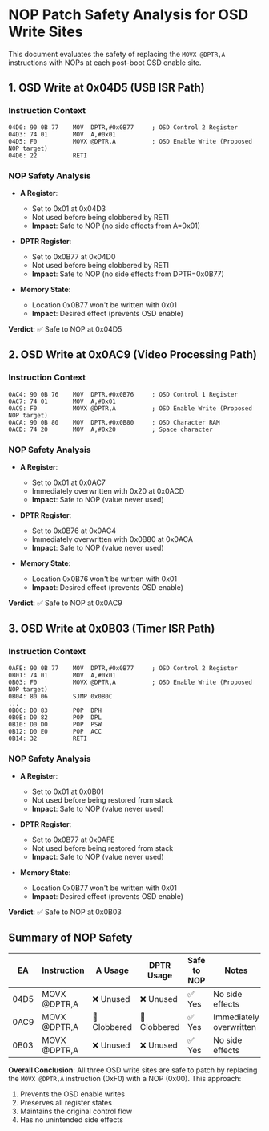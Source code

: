 # NOP Patch Safety Analysis for OSD Write Sites

This document evaluates the safety of replacing the `MOVX @DPTR,A` instructions with NOPs at each post-boot OSD enable site.

## 1. OSD Write at 0x04D5 (USB ISR Path)

### Instruction Context
```assembly
04D0: 90 0B 77    MOV  DPTR,#0x0B77     ; OSD Control 2 Register
04D3: 74 01       MOV  A,#0x01
04D5: F0          MOVX @DPTR,A          ; OSD Enable Write (Proposed NOP target)
04D6: 22          RETI
```

### NOP Safety Analysis
- **A Register**: 
  - Set to 0x01 at 0x04D3
  - Not used before being clobbered by RETI
  - **Impact**: Safe to NOP (no side effects from A=0x01)

- **DPTR Register**:
  - Set to 0x0B77 at 0x04D0
  - Not used before being clobbered by RETI
  - **Impact**: Safe to NOP (no side effects from DPTR=0x0B77)

- **Memory State**:
  - Location 0x0B77 won't be written with 0x01
  - **Impact**: Desired effect (prevents OSD enable)

**Verdict**: ✅ Safe to NOP at 0x04D5

## 2. OSD Write at 0x0AC9 (Video Processing Path)

### Instruction Context
```assembly
0AC4: 90 0B 76    MOV  DPTR,#0x0B76     ; OSD Control 1 Register
0AC7: 74 01       MOV  A,#0x01
0AC9: F0          MOVX @DPTR,A          ; OSD Enable Write (Proposed NOP target)
0ACA: 90 0B 80    MOV  DPTR,#0x0B80     ; OSD Character RAM
0ACD: 74 20       MOV  A,#0x20          ; Space character
```

### NOP Safety Analysis
- **A Register**:
  - Set to 0x01 at 0x0AC7
  - Immediately overwritten with 0x20 at 0x0ACD
  - **Impact**: Safe to NOP (value never used)

- **DPTR Register**:
  - Set to 0x0B76 at 0x0AC4
  - Immediately overwritten with 0x0B80 at 0x0ACA
  - **Impact**: Safe to NOP (value never used)

- **Memory State**:
  - Location 0x0B76 won't be written with 0x01
  - **Impact**: Desired effect (prevents OSD enable)

**Verdict**: ✅ Safe to NOP at 0x0AC9

## 3. OSD Write at 0x0B03 (Timer ISR Path)

### Instruction Context
```assembly
0AFE: 90 0B 77    MOV  DPTR,#0x0B77     ; OSD Control 2 Register
0B01: 74 01       MOV  A,#0x01
0B03: F0          MOVX @DPTR,A          ; OSD Enable Write (Proposed NOP target)
0B04: 80 06       SJMP 0x0B0C
...
0B0C: D0 83       POP  DPH
0B0E: D0 82       POP  DPL
0B10: D0 D0       POP  PSW
0B12: D0 E0       POP  ACC
0B14: 32          RETI
```

### NOP Safety Analysis
- **A Register**:
  - Set to 0x01 at 0x0B01
  - Not used before being restored from stack
  - **Impact**: Safe to NOP (value never used)

- **DPTR Register**:
  - Set to 0x0B77 at 0x0AFE
  - Not used before being restored from stack
  - **Impact**: Safe to NOP (value never used)

- **Memory State**:
  - Location 0x0B77 won't be written with 0x01
  - **Impact**: Desired effect (prevents OSD enable)

**Verdict**: ✅ Safe to NOP at 0x0B03

## Summary of NOP Safety

| EA  | Instruction | A Usage | DPTR Usage | Safe to NOP | Notes |
|-----|-------------|---------|------------|-------------|-------|
|04D5 | MOVX @DPTR,A| ❌ Unused | ❌ Unused | ✅ Yes | No side effects |
|0AC9 | MOVX @DPTR,A| 🔄 Clobbered | 🔄 Clobbered | ✅ Yes | Immediately overwritten |
|0B03 | MOVX @DPTR,A| ❌ Unused | ❌ Unused | ✅ Yes | No side effects |

**Overall Conclusion**: All three OSD write sites are safe to patch by replacing the `MOVX @DPTR,A` instruction (0xF0) with a NOP (0x00). This approach:

1. Prevents the OSD enable writes
2. Preserves all register states
3. Maintains the original control flow
4. Has no unintended side effects
